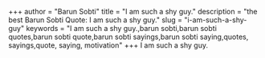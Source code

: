 +++
author = "Barun Sobti"
title = "I am such a shy guy."
description = "the best Barun Sobti Quote: I am such a shy guy."
slug = "i-am-such-a-shy-guy"
keywords = "I am such a shy guy.,barun sobti,barun sobti quotes,barun sobti quote,barun sobti sayings,barun sobti saying,quotes, sayings,quote, saying, motivation"
+++
I am such a shy guy.
